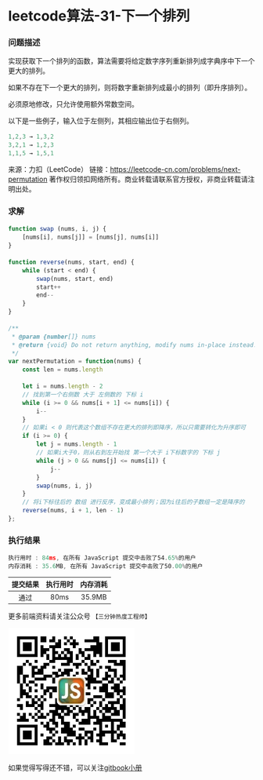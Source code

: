 # leetcode算法-31-下一个排列

### 问题描述

实现获取下一个排列的函数，算法需要将给定数字序列重新排列成字典序中下一个更大的排列。

如果不存在下一个更大的排列，则将数字重新排列成最小的排列（即升序排列）。

必须原地修改，只允许使用额外常数空间。

以下是一些例子，输入位于左侧列，其相应输出位于右侧列。
```js
1,2,3 → 1,3,2
3,2,1 → 1,2,3
1,1,5 → 1,5,1
```

来源：力扣（LeetCode）
链接：https://leetcode-cn.com/problems/next-permutation
著作权归领扣网络所有。商业转载请联系官方授权，非商业转载请注明出处。

### 求解

```js
function swap (nums, i, j) {
    [nums[i], nums[j]] = [nums[j], nums[i]]
}

function reverse(nums, start, end) {
    while (start < end) {
        swap(nums, start, end)
        start++
        end--
    }
}

/**
 * @param {number[]} nums
 * @return {void} Do not return anything, modify nums in-place instead.
 */
var nextPermutation = function(nums) {
    const len = nums.length

    let i = nums.length - 2
    // 找到第一个右侧数 大于 左侧数的 下标 i
    while (i >= 0 && nums[i + 1] <= nums[i]) {
        i--
    }
    // 如果i < 0 则代表这个数组不存在更大的排列即降序，所以只需要转化为升序即可
    if (i >= 0) {
        let j = nums.length - 1
        // 如果i大于0，则从右到左开始找 第一个大于 i下标数字的 下标 j
        while (j > 0 && nums[j] <= nums[i]) {
            j--
        }
        swap(nums, i, j)
    }
    // 将i下标往后的 数组 进行反序，变成最小排列；因为i往后的子数组一定是降序的
    reverse(nums, i + 1, len - 1)
};
```

### 执行结果

```js
执行用时 : 84ms, 在所有 JavaScript 提交中击败了54.65%的用户
内存消耗 : 35.6MB, 在所有 JavaScript 提交中击败了50.00%的用户
```

| 提交结果 | 执行用时 | 内存消耗 |
|:------:|:------:|:-------:|
|   通过  | 80ms  |  35.9MB |

更多前端资料请关注公众号 `【三分钟热度工程师】`

![](../imgs/qrcode.jpg)

如果觉得写得还不错，可以关注[gitbook小册](https://halaproliu.github.io/gitbook/shellmd5/2596084d37a462e93b62f7c136e9eb0e.html)
